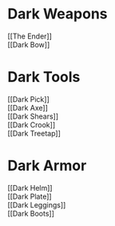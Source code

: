 # Dark Weapons

[[The Ender]]  
[[Dark Bow]]  

# Dark Tools

[[Dark Pick]]  
[[Dark Axe]]  
[[Dark Shears]]  
[[Dark Crook]]   
[[Dark Treetap]]   

# Dark Armor

[[Dark Helm]]  
[[Dark Plate]]  
[[Dark Leggings]]  
[[Dark Boots]]

